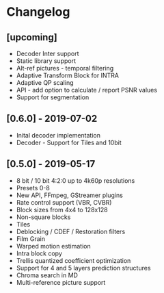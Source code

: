 # Changelog

## [upcoming]

- Decoder Inter support
- Static library support
- Alt-ref pictures - temporal filtering
- Adaptive Transform Block for INTRA
- Adaptive QP scaling
- API - add option to calculate / report PSNR values
- Support for segmentation

## [0.6.0] - 2019-07-02
- Inital decoder implementation
- Decoder - Support for Tiles and 10bit

## [0.5.0] - 2019-05-17

- 8 bit / 10 bit 4:2:0 up to 4k60p resolutions
- Presets 0-8
- New API, FFmpeg, GStreamer plugins
- Rate control support  (VBR, CVBR)
- Block sizes from 4x4 to 128x128
- Non-square blocks
- Tiles
- Deblocking / CDEF / Restoration filters
- Film Grain
- Warped motion estimation
- Intra block copy
- Trellis quantized coefficient optimization
- Support for 4 and 5 layers prediction structures
- Chroma search in MD
- Multi-reference picture support
